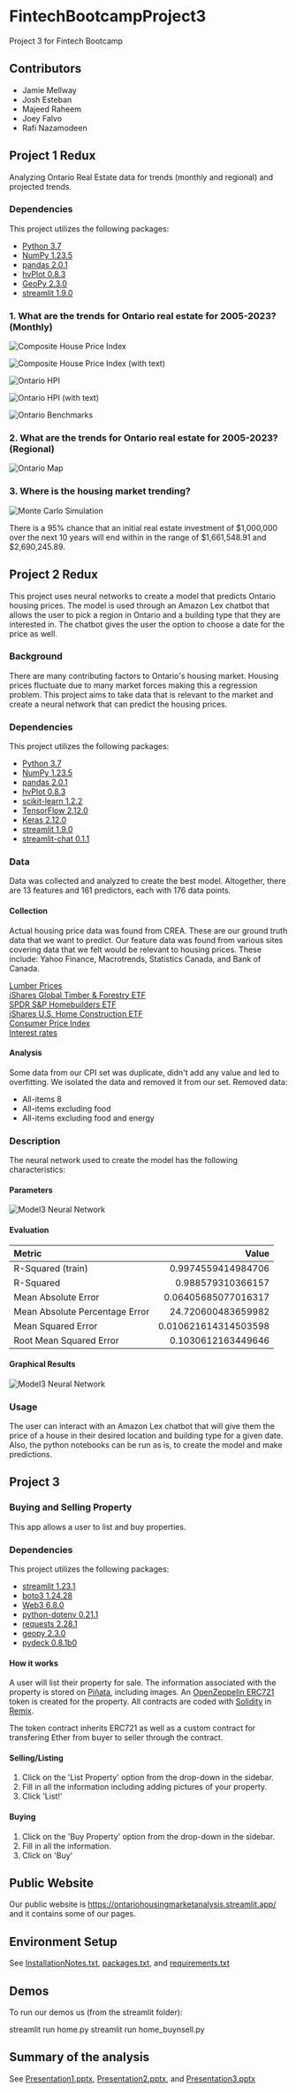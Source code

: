 # FintechBootcampProject3
Project 3 for Fintech Bootcamp 

## Contributors
- Jamie Mellway
- Josh Esteban
- Majeed Raheem
- Joey Falvo
- Rafi Nazamodeen

## Project 1 Redux
Analyzing Ontario Real Estate data for trends (monthly and regional) and projected trends.

### Dependencies
This project utilizes the following packages:
- [Python 3.7](https://www.python.org/)
- [NumPy 1.23.5](https://numpy.org/)
- [pandas 2.0.1](https://pandas.pydata.org/)
- [hvPlot 0.8.3](https://hvplot.holoviz.org/)
- [GeoPy 2.3.0](https://pypi.org/project/geopy/)
- [streamlit 1.9.0](https://pypi.org/project/streamlit/)

### 1. What are the trends for Ontario real estate for 2005-2023? (Monthly)

![Composite House Price Index](Images/CompositeHousePriceIndex_no_text.png "Composite House Price Index")

![Composite House Price Index (with text)](Images/CompositeHousePriceIndex.png "Composite House Price Index")

![Ontario HPI](Images/OntarioHPI.png "Ontario HPI")

![Ontario HPI (with text)](Images/OntarioHPI_with_text.png "Ontario HPI")

![Ontario Benchmarks](Images/OntarioBenchmarks.png "Ontario Benchmarks")

### 2. What are the trends for Ontario real estate for 2005-2023? (Regional)

![Ontario Map](Images/OntarioMap.png "Ontario Map")

### 3. Where is the housing market trending? 

![Monte Carlo Simulation](Images/MonteCarlo.png "Monte Carlo Simulation")

There is a 95% chance that an initial real estate investment of $1,000,000 over the next 10 years will end within in the range of $1,661,548.91 and $2,690,245.89.

## Project 2 Redux
This project uses neural networks to create a model that predicts Ontario housing prices. The model is used through an Amazon Lex chatbot that allows the user to pick a region in Ontario and a building type that they are interested in. The chatbot gives the user the option to choose a date for the price as well.

### Background
There are many contributing factors to Ontario's housing market. Housing prices fluctuate due to many market forces making this a regression problem. This project aims to take data that is relevant to the market and create a neural network that can predict the housing prices.

### Dependencies
This project utilizes the following packages:
- [Python 3.7](https://www.python.org/)
- [NumPy 1.23.5](https://numpy.org/)
- [pandas 2.0.1](https://pandas.pydata.org/)
- [hvPlot 0.8.3](https://hvplot.holoviz.org/)
- [scikit-learn 1.2.2](https://scikit-learn.org/stable/)
- [TensorFlow 2.12.0](https://www.tensorflow.org/)
- [Keras 2.12.0](https://keras.io/)
- [streamlit 1.9.0](https://pypi.org/project/streamlit/)
- [streamlit-chat 0.1.1](https://pypi.org/project/streamlit-chat/)

### Data
Data was collected and analyzed to create the best model. Altogether, there are 13 features and 161 predictors, each with 176 data points.

#### Collection
Actual housing price data was found from CREA. These are our ground truth data that we want to predict. Our feature data was found from various sites covering data that we felt would be relevant to housing prices. These include: Yahoo Finance, Macrotrends, Statistics Canada, and Bank of Canada.

[Lumber Prices](https://www.macrotrends.net/2637/lumber-prices-historical-chart-data)    
[iShares Global Timber & Forestry ETF](https://finance.yahoo.com/quote/WOOD/history?p=WOOD)    
[SPDR S&P Homebuilders ETF](https://finance.yahoo.com/quote/XHB/history?p=XHB)   
[iShares U.S. Home Construction ETF](https://finance.yahoo.com/quote/ITB/history?p=ITB)    
[Consumer Price Index](https://www150.statcan.gc.ca/t1/tbl1/en/tv.action?pid=1810000601&cubeTimeFrame.startMonth=12&cubeTimeFrame.startYear=2005&cubeTimeFrame.endMonth=04&cubeTimeFrame.endYear=2023&referencePeriods=20051201%2C20230401)    
[Interest rates](https://www.bankofcanada.ca/rates/interest-rates/canadian-interest-rates/) 

#### Analysis
Some data from our CPI set was duplicate, didn't add any value and led to overfitting. We isolated the data and removed it from our set.
Removed data:
- All-items 8
- All-items excluding food
- All-items excluding food and energy

### Description
The neural network used to create the model has the following characteristics:

#### Parameters
![Model3 Neural Network](https://github.com/JamieMellway/FintechBootcampProject2/blob/main/Images/Model3_nn.png)

#### Evaluation
|Metric|Value|
|:---|---:|
|R-Squared (train)|0.9974559414984706|
|R-Squared|0.988579310366157|
|Mean Absolute Error|0.06405685077016317|
|Mean Absolute Percentage Error|24.720600483659982|
|Mean Squared Error|0.010621614314503598|
|Root Mean Squared Error|0.1030612163449646|

#### Graphical Results
![Model3 Neural Network](https://github.com/JamieMellway/FintechBootcampProject2/blob/main/Images/actual_and_predicted_model3.png)

### Usage
The user can interact with an Amazon Lex chatbot that will give them the price of a house in their desired location and building type for a given date. Also, the python notebooks can be run as is, to create the model and make predictions.

## Project 3
### Buying and Selling Property
This app allows a user to list and buy properties.

### Dependencies
This project utilizes the following packages:
- [streamlit 1.23.1](https://pypi.org/project/streamlit/)
- [boto3 1.24.28](https://boto3.amazonaws.com/v1/documentation/api/latest/index.html)
- [Web3 6.8.0](https://web3py.readthedocs.io/en/stable/)
- [python-dotenv 0.21.1](https://pypi.org/project/python-dotenv/)
- [requests 2.28.1](https://pypi.org/project/requests/)
- [geopy 2.3.0](https://pypi.org/project/geopy/)
- [pydeck 0.8.1b0](https://pypi.org/project/pydeck/)

#### How it works
A user will list their property for sale. The information associated with the property is stored on [Piñata](https://www.pinata.cloud/), including images. An [OpenZeppelin ERC721](https://docs.openzeppelin.com/contracts/2.x/erc721) token is created for the property. All contracts are coded with [Solidity](https://soliditylang.org/) in [Remix](https://remix.ethereum.org/).

The token contract inherits ERC721 as well as a custom contract for transfering Ether from buyer to seller through the contract.

#### Selling/Listing    
1. Click on the 'List Property' option from the drop-down in the sidebar.
2. Fill in all the information including adding pictures of your property.
3. Click 'List!'

#### Buying    
1. Click on the 'Buy Property' option from the drop-down in the sidebar.
2. Fill in all the information.
3. Click on 'Buy'

## Public Website
Our public website is https://ontariohousingmarketanalysis.streamlit.app/ and it contains some of our pages.

## Environment Setup
See [InstallationNotes.txt](InstallationNotes.txt), [packages.txt](packages.txt), and [requirements.txt](streamlit/requirements.txt)

## Demos
To run our demos us (from the streamlit folder):

streamlit run home.py
streamlit run home_buynsell.py

## Summary of the analysis
See [Presentation1.pptx](Presentation1.pptx), [Presentation2.pptx](Presentation2.pptx), and [Presentation3.pptx](Presentation3.pptx)

